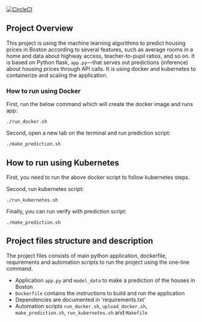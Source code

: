 [![CircleCI](https://circleci.com/gh/MahinderChhapola/mlhouseprediction/tree/master.svg?style=svg)](https://circleci.com/gh/MahinderChhapola/mlhouseprediction/tree/master)

## Project Overview

This project is using the machine learning algorithms to predict housing prices in Boston according to several features, such as average rooms in a home and data about highway access, teacher-to-pupil ratios, and so on. It is based on Python flask, `app.py`—that serves out predictions (inference) about housing prices through API calls. It is using docker and kubernetes to containerize and scaling the application.


### How to run using Docker

First, run the below command which will create the docker image and runs app:

```
./run_docker.sh
```

Second, open a new tab on the terminal and run prediction script:

```
./make_prediction.sh
```

## How to run using Kubernetes

First, you need to run the above docker script to follow kubernetes steps.

Second, run kubernetes script:

```
./run_kubernetes.sh
```

Finally, you can run verify with prediction script:

```
./make_prediction.sh
```

## Project files structure and description

The project files consists of main python application, dockerfile, requirements and automation scripts to run the project using the one-line command.

* Application `app.py` and `model_data` to make a prediction of the houses in Boston
* `Dockerfile` contains the instructions to build and run the application
* Dependencies are documented in 'requirements.txt'
* Automation scripts `run_docker.sh`, `upload_docker.sh`, `make_prediction.sh`, `run_kubernetes.sh` and `Makefile`

